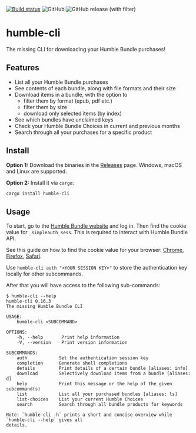 [![Build status](https://github.com/smbl64/humble-cli/actions/workflows/tests.yml/badge.svg)](https://github.com/smbl64/humble-cli/actions/workflows/tests.yml)
![GitHub](https://img.shields.io/github/license/smbl64/humble-cli)
![GitHub release (with filter)](https://img.shields.io/github/v/release/smbl64/humble-cli)

# humble-cli
The missing CLI for downloading your Humble Bundle purchases!

## Features
- List all your Humble Bundle purchases
- See contents of each bundle, along with file formats and their size
- Download items in a bundle, with the option to 
    - filter them by format (epub, pdf etc.)
    - filter them by size 
    - download only selected items (by index)
- See which bundles have unclaimed keys
- Check your Humble Bundle Choices in current and previous months
- Search through all your purchases for a specific product

## Install
**Option 1:** Download the binaries in the [Releases][releases] page. Windows, macOS and Linux are supported.

**Option 2:** Install it via `cargo`:

```sh
cargo install humble-cli
```

## Usage

To start, go to the [Humble Bundle website][hb-site] and log in. Then find the cookie value for `_simpleauth_sess`. This is required to interact with Humble Bundle API. 

See this guide on how to find the cookie value for your browser: [Chrome][guide-chrome], [Firefox][guide-firefox], [Safari][guide-safari].

Use `humble-cli auth "<YOUR SESSION KEY>"` to store the authentication key locally for other subcommands.

After that you will have access to the following sub-commands:

```
$ humble-cli --help
humble-cli 0.16.3
The missing Humble Bundle CLI

USAGE:
    humble-cli <SUBCOMMAND>

OPTIONS:
    -h, --help       Print help information
    -V, --version    Print version information

SUBCOMMANDS:
    auth            Set the authentication session key
    completion      Generate shell completions
    details         Print details of a certain bundle [aliases: info]
    download        Selectively download items from a bundle [aliases: d]
    help            Print this message or the help of the given subcommand(s)
    list            List all your purchased bundles [aliases: ls]
    list-choices    List your current Humble Choices
    search          Search through all bundle products for keywords

Note: `humble-cli -h` prints a short and concise overview while `humble-cli --help` gives all
details.
```

[releases]: https://github.com/smbl64/humble-cli/releases
[hb-site]: https://www.humblebundle.com/
[guide-chrome]: https://github.com/smbl64/humble-cli/blob/master/docs/session-key-chrome.md
[guide-firefox]: https://github.com/smbl64/humble-cli/blob/master/docs/session-key-firefox.md
[guide-safari]: https://github.com/smbl64/humble-cli/blob/master/docs/session-key-safari.md

